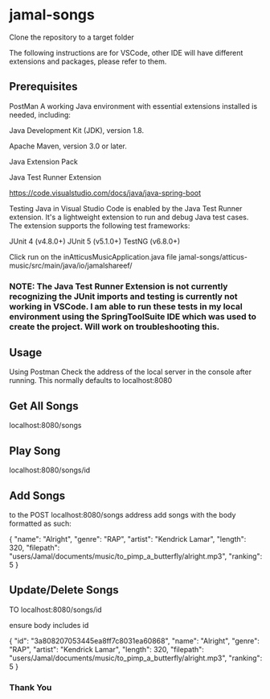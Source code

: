 # jamal-songs

Clone the repository to a target folder

The following instructions are for VSCode, other IDE will have different extensions and packages, please refer to them.

## Prerequisites
PostMan
A working Java environment with essential extensions installed is needed, including:

Java Development Kit (JDK), version 1.8.

Apache Maven, version 3.0 or later.

Java Extension Pack

Java Test Runner Extension

https://code.visualstudio.com/docs/java/java-spring-boot


Testing Java in Visual Studio Code is enabled by the Java Test Runner extension. It's a lightweight extension to run and debug Java test cases. The extension supports the following test frameworks:

JUnit 4 (v4.8.0+)
JUnit 5 (v5.1.0+)
TestNG (v6.8.0+)

Click run on the inAtticusMusicApplication.java file jamal-songs/atticus-music/src/main/java/io/jamalshareef/

### NOTE: The Java Test Runner Extension is not currently recognizing the JUnit imports and testing is currently not working in VSCode. I am able to run these tests in my local environment using the SpringToolSuite IDE which was used to create the project. Will work on troubleshooting this.

## Usage

Using Postman
Check the address of the local server in the console after running. 
This normally defaults to localhost:8080

## Get All Songs
localhost:8080/songs

## Play Song
localhost:8080/songs/id

## Add Songs
to the POST localhost:8080/songs address add songs with the body formatted as such:

{
        "name": "Alright",
        "genre": "RAP",
        "artist": "Kendrick Lamar",
        "length": 320,
        "filepath": "users/Jamal/documents/music/to_pimp_a_butterfly/alright.mp3",
        "ranking": 5
 }
 
 ## Update/Delete Songs
 TO localhost:8080/songs/id
 
 ensure body includes id
 
 {
        "id": "3a808207053445ea8ff7c8031ea60868",
        "name": "Alright",
        "genre": "RAP",
        "artist": "Kendrick Lamar",
        "length": 320,
        "filepath": "users/Jamal/documents/music/to_pimp_a_butterfly/alright.mp3",
        "ranking": 5
  }
  
  ### Thank You
 
 
 
 




